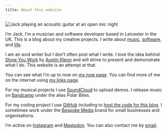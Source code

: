 ```yaml
---
title: About this website
---
```

![Jack playing an acoustic guitar at an open mic night](/img/jack-guitar-profile.jpg)

I’m Jack. I’m a musician and software developer based in Leicester in the UK. This is a blog about my creative projects. I write about [music](/music), [software](/software), and [life](/life).

I am an avid writer but I don’t often post what I write. I love the idea behind [Show You Work](https://austinkleon.com/show-your-work/) by [Austin Kleon](https://austinkleon.com/about/) and will strive to present and demonstrate what I do. This website is an attempt at that.

You can see what I’m up to now on [my now page](/now). You can find more of me on the internet using [my links page](/links).

For my musical projects I use [SoundCloud](https://soundcloud.com/jackgutts) to upload demos. I release music on [Bandcamp](https://polarbites.bandcamp.com/) under the alias Polar Bites.

For my coding project I use [GitHub](https://github.com/jngutteridge) including to [host the code for this blog](https://github.com/jngutteridge/jack-website-2024). I sometimes work under the [Bespoke Media](https://www.bespokemedia.net/) brand for small businesses and organisations.

I’m active on [Instagram](https://www.instagram.com/jackgutts/) and [Mastodon](https://hachyderm.io/@jackgutts). You can also contact me by [email](mailto:jack@kingbrick.co.uk).
